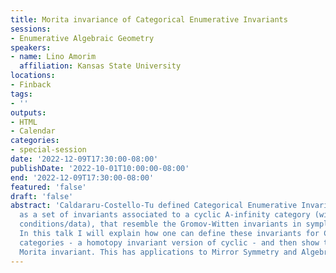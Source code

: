 ```yaml
---
title: Morita invariance of Categorical Enumerative Invariants
sessions:
- Enumerative Algebraic Geometry
speakers:
- name: Lino Amorim
  affiliation: Kansas State University
locations:
- Finback
tags:
- ''
outputs:
- HTML
- Calendar
categories:
- special-session
date: '2022-12-09T17:30:00-08:00'
publishDate: '2022-10-01T10:00:00-08:00'
end: '2022-12-09T17:30:00-08:00'
featured: 'false'
draft: 'false'
abstract: 'Caldararu-Costello-Tu defined Categorical Enumerative Invariants (CEI)
  as a set of invariants associated to a cyclic A-infinity category (with some extra
  conditions/data), that resemble the Gromov-Witten invariants in symplectic geometry.
  In this talk I will explain how one can define these invariants for Calabi-Yau A-infinity
  categories - a homotopy invariant version of cyclic - and then show the CEI are
  Morita invariant. This has applications to Mirror Symmetry and Algebraic Geometry. '
---
```

